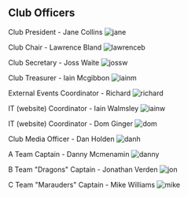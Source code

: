 ## Club Officers

Club President - Jane Collins
<img src="/jane_president.jpg" alt="jane">

Club Chair - Lawrence Bland
<img src="/LawrenceBlandSmall.jpg" alt="lawrenceb">

Club Secretary - Joss Waite
<img src="/JossWaiteSmall.jpg" alt="jossw">

Club Treasurer - Iain Mcgibbon
<img src="/iain_treasurer.jpg" alt="iainm">

External Events Coordinator - Richard
<img src="/richard_events.jpg" alt="richard">

IT (website) Coordinator - Iain Walmsley
<img src="/IainWalmsleySmall.jpg" alt="iainw">

IT (website) Coordinator - Dom Ginger
<img src="/dom_web.jpg" alt="dom">

Club Media Officer - Dan Holden
<img src="/DanHoldenSmall.jpg" alt="danh">

A Team Captain - Danny Mcmenamin
<img src="/danny_a_team.jpg" alt="danny">

B Team "Dragons" Captain - Jonathan Verden
<img src="/jon_b_team.jpg" alt="jon">

C Team "Marauders" Captain - Mike Williams
<img src="/mike_c_team.jpg" alt="mike">

